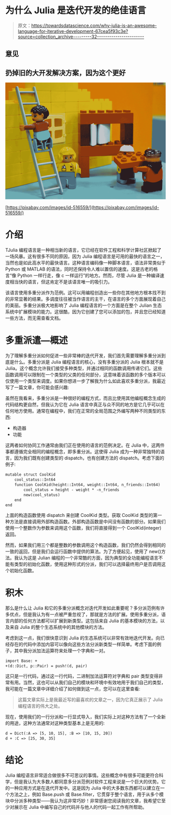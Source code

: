# 为什么 Julia 是迭代开发的绝佳语言

> 原文：<https://towardsdatascience.com/why-julia-is-an-awesome-language-for-iterative-development-67cea5f93c3e?source=collection_archive---------32----------------------->

## 意见

## 扔掉旧的大开发解决方案，因为这个更好

![](img/be89e6609940278ef26310a911a64b40.png)

[https://pixabay.com/images/id-516559/](https://pixabay.com/images/id-516559/)

# 介绍

TJulia 编程语言是一种相当新的语言，它已经在软件工程和科学计算社区掀起了一场风暴。这有很多不同的原因，因为 Julia 编程语言是可用的最快的语言之一，当然也是如此高水平的最快语言。这种语言编码像一种脚本语言，语法非常类似于 Python 或 MATLAB 的语法，同时还保持令人难以置信的速度。这是古老的格言“像 Python 一样行走，像 c 一样运行”的地方。然而，尽管 Julia 是一种编译速度相当快的语言，但这肯定不是该语言唯一的吸引力。

该语言使用多重分派作为范例。这可以用编程创造出一些你在其他地方根本找不到的非常显著的结果。多调度往往被当作语言的主干，在语言的多个方面展现着自己的美丽。多重分派极大地影响了 Julia 编程语言的一个方面是在整个 Julian 生态系统中扩展模块的能力。这很酷，因为它创建了您可以添加的包，并且您已经知道一些方法，而无需查看文档。

# 多重派遣—概述

为了理解多重分派如何促进一些非常棒的迭代开发，我们首先需要理解多重分派到底是什么。多重分派是 Julia 编程语言的核心，没有多重分派的 Julia 根本就不是 Julia。这个概念允许我们接受多种类型，并通过相同的函数调用传递它们。这些函数调用可以限制在一个类型的父类的任何部分，这意味着该函数的多个版本可以仅使用一个类型来调度。如果你想进一步了解我为什么如此喜欢多重分派，我最近写了一篇文章，你可能会感兴趣:

</why-multiple-dispatch-is-my-favorite-way-to-program-786bf78f4878>  

虽然在我看来，多重分派是一种很好的编程方式，而且比使用其他编程概念生成的代码结构更自然，但我认为它在 Julia 语言中真正与众不同的地方是它几乎可以在任何地方使用。通常在编程中，我们在正常的全局范围之外编写两种不同类型的东西:

*   构造器
*   功能

这两者如何协同工作通常由我们正在使用的语言的范例决定。在 Julia 中，这两件事都遵循完全相同的编程概念，即多重分派。这使得 Julia 成为一种非常独特的语言，因为我们既有创建类型的 dispatch，也有创建方法的 dispatch。考虑下面的例子:

```
mutable struct CoolKid
    cool_status::Int64
    function CoolKid(height::Int64, weight::Int64, n_friends::Int64)
        cool_status = height - weight * -n_friends
        new(cool_status)
    end
end
```

上面的构造函数使用 dispatch 来创建 CoolKid 类型。获取 CoolKid 类型的第一种方法是直接调用外部构造函数。外部构造函数是中间没有函数的部分。如果我们使用一个整数作为参数来调用这个函数，我们将直接得到一个 CoolKid(integer)返回。

然而，如果我们用三个都是整数的参数调用这个构造函数，我们仍然会得到相同的一致的返回，但是我们会运行函数中提供的算法。为了方便起见，使用了 new()方法。我认为这是 Julian 编程的一个非常酷的方面，因为典型的全功能编程语言不能有类型的初始化函数，使用这种形式的分派，我们可以选择最终用户是否调用这个初始化函数。

# 积木

那么是什么让 Julia 和它的多重分派概念对迭代开发如此重要呢？多分派范例有许多优点，但是我认为有一点被严重忽视了，那就是方法的扩展。使用多重分派，语言内部的任何方法都可以扩展到新类型。这包括来自 Julia 的基本模块的方法，以及来自 Julia 的整个生态系统中的其他模块的方法。

考虑到这一点，我们很快意识到 Julia 的生态系统可以非常有效地迭代开发。向已经存在的代码中添加内容可以像向这些方法分派新类型一样简单。考虑下面的例子，其中我分派加法运算符来处理一个字典和一对。

```
import Base: +
+(d::Dict, p::Pair) = push!(d, pair)
```

这只是一行代码，通过这一行代码，二进制加法运算符对字典和 pair 类型变得非常有用。当然，这也可以从我们自己的模块和环境中有效地用于我们自己的类型，我可能在一篇文章中详细介绍了如何做到这一点，您可以在这里查看:

</extending-julias-operators-with-amazing-results-96c042369349>  

> 这篇文章实际上是我最近写的最喜欢的文章之一，因为它真正展示了 Julia 编程语言的伟大之处。

现在，使用我们的一行分派和一行显式导入，我们实际上对这种方法有了一个全新的用途，这种方法通常对这种类型基本上是无用的:

```
d = Dict(:A => [5, 10, 15], :B => [10, 15, 20])
d + :C => [25, 30, 35]
```

# 结论

Julia 编程语言非常适合做很多不可思议的事情。这些概念中有很多可能更符合科学，但是我认为大多数人都同意多分派范例对软件工程来说是一个巨大的优势。它的一种应用方式是在迭代开发中。这是因为 Julia 中的大多数东西都可以建立在一个方法之上，例如 Base.push 或 Base.filter，它贯穿于整个语言，用于从多个模块中分派多种类型——我认为这非常巧妙！非常感谢您阅读我的文章，我希望它至少对展示在 Julia 中编写自己的代码并与他人的代码一起工作有所帮助。